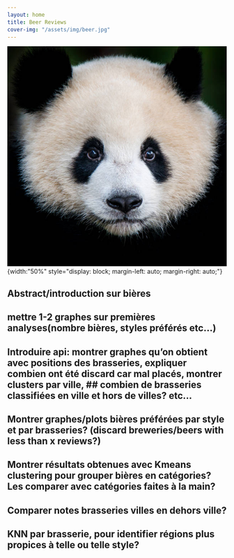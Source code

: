 ```yaml
---
layout: home
title: Beer Reviews
cover-img: "/assets/img/beer.jpg"
---
```


![ Image description ](/images/image.jpg "Caption"){width:"50%" style="display: block; margin-left: auto; margin-right: auto;"}

## Abstract/introduction sur bières
## mettre 1-2 graphes sur premières analyses(nombre bières, styles préférés etc…)
## Introduire api: montrer graphes qu’on obtient avec positions des brasseries, expliquer combien ont été discard car mal placés, montrer clusters par ville, ## combien de brasseries classifiées en ville et hors de villes? etc…
## Montrer graphes/plots bières préférées par style et par brasseries? (discard breweries/beers with less than x reviews?)
## Montrer résultats obtenues avec Kmeans clustering pour grouper bières en catégories? Les comparer avec catégories faites à la main?
## Comparer notes brasseries villes en dehors ville?
## KNN par brasserie, pour identifier régions plus propices à telle ou telle style?



